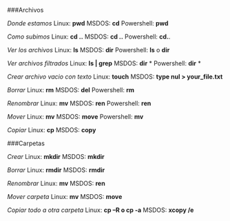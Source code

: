 ###Archivos

*Donde estamos*
Linux: **pwd**
MSDOS: **cd**
Powershell: **pwd**

*Como subimos*
Linux: **cd ..**
MSDOS: **cd ..**
Powershell: **cd.**.

*Ver los archivos*
Linux: **ls**
MSDOS: **dir**
Powershell: **ls** o **dir**
 
*Ver archivos filtrados*
Linux: **ls | grep**
MSDOS: **dir** *
Powershell: **dir** *

*Crear archivo vacio con texto*
Linux: **touch**
MSDOS: **type nul > your_file.txt**
 
*Borrar*
Linux: **rm**
MSDOS: **del**
Powershell: **rm**
 
*Renombrar*
Linux: **mv**
MSDOS: **ren**
Powershell: **ren**

*Mover*
Linux: **mv**
MSDOS: **move**
Powershell: **mv**

*Copiar*
Linux: **cp**
MSDOS: **copy**
 
###Carpetas

*Crear*
Linux: **mkdir**
MSDOS: **mkdir**

*Borrar*
Linux: **rmdir**
MSDOS: **rmdir**

*Renombrar*
Linux: **mv**
MSDOS: **ren**

*Mover carpeta*
Linux: **mv**
MSDOS: **move**
 
*Copiar todo a otra carpeta*
Linux: **cp –R o cp -a**
MSDOS: **xcopy /e**